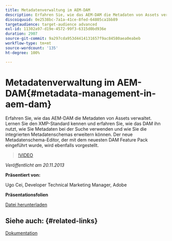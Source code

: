 ```yaml
---
title: Metadatenverwaltung im AEM-DAM
description: Erfahren Sie, wie das AEM-DAM die Metadaten von Assets verwaltet. Lernen Sie den XMP-Standard kennen und erfahren Sie, wie das DAM ihn nutzt, wie Sie Metadaten bei der Suche verwenden und wie Sie die integrierten Metadatenschemas erweitern können. Der neue Metadatenschema-Editor, der mit dem neuesten DAM Feature Pack eingeführt wurde, wird ebenfalls vorgestellt.
discoiquuid: 0e2538bc-7a1a-41ce-8fed-64805ca1bb89
targetaudience: target-audience advanced
exl-id: 11302a97-d19e-4572-99f3-6315d0bd936e
duration: 2907
source-git-commit: 9a297cda953d4414131657f9ac84580aea0eabeb
workflow-type: tm+mt
source-wordcount: '135'
ht-degree: 100%

---
```


# Metadatenverwaltung im AEM-DAM{#metadata-management-in-aem-dam}

Erfahren Sie, wie das AEM-DAM die Metadaten von Assets verwaltet. Lernen Sie den XMP-Standard kennen und erfahren Sie, wie das DAM ihn nutzt, wie Sie Metadaten bei der Suche verwenden und wie Sie die integrierten Metadatenschemas erweitern können. Der neue Metadatenschema-Editor, der mit dem neuesten DAM Feature Pack eingeführt wurde, wird ebenfalls vorgestellt.

>[!VIDEO](https://video.tv.adobe.com/v/19524/?quality=9)

*Veröffentlicht am 20.11.2013*

**Präsentiert von:**

Ugo Cei, Developer Technical Marketing Manager, Adobe

**Präsentationsfolien**

[Datei herunterladen](assets/metadata-management-in-aem-dam.pdf)

## Siehe auch: {#related-links}

[Dokumentation](https://docs.adobe.com/content/docs/de/cq/5-6-1/dam/metadata_for_digitalassetmanagement.html)
